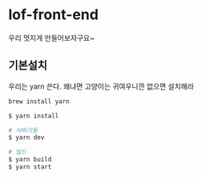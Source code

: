 # lof-front-end

우리 멋지게 만들어보자구요~

## 기본설치

우리는 yarn 쓴다.
왜냐면 고양이는 귀여우니깐 
없으면 설치해라

```bash
brew install yarn
```

```bash
$ yarn install

# 서버기동
$ yarn dev

# 빌드
$ yarn build
$ yarn start
```